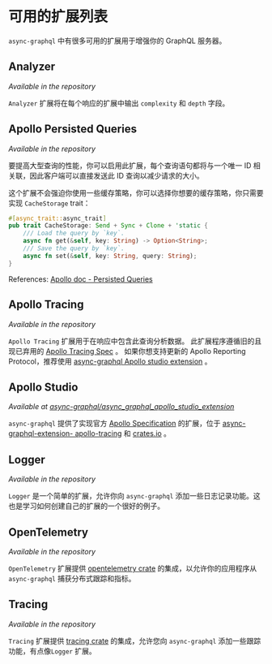 # 可用的扩展列表

`async-graphql` 中有很多可用的扩展用于增强你的 GraphQL 服务器。

## Analyzer

_Available in the repository_

`Analyzer` 扩展将在每个响应的扩展中输出 `complexity` 和 `depth` 字段。

## Apollo Persisted Queries

_Available in the repository_

要提高大型查询的性能，你可以启用此扩展，每个查询语句都将与一个唯一 ID 相关联，因此客户端可以直接发送此 ID 查询以减少请求的大小。

这个扩展不会强迫你使用一些缓存策略，你可以选择你想要的缓存策略，你只需要实现 `CacheStorage` trait：

```rust
#[async_trait::async_trait]
pub trait CacheStorage: Send + Sync + Clone + 'static {
    /// Load the query by `key`.
    async fn get(&self, key: String) -> Option<String>;
    /// Save the query by `key`.
    async fn set(&self, key: String, query: String);
}
```

References: [Apollo doc - Persisted Queries](https://www.apollographql.com/docs/react/api/link/persisted-queries/)

## Apollo Tracing

_Available in the repository_

`Apollo Tracing` 扩展用于在响应中包含此查询分析数据。 此扩展程序遵循旧的且现已弃用的 [Apollo Tracing Spec](https://github.com/apollographql/apollo-tracing) 。
如果你想支持更新的 Apollo Reporting Protocol，推荐使用 [async-graphql Apollo studio extension](https://github.com/async-graphql/async_graphql_apollo_studio_extension) 。

## Apollo Studio

_Available at [async-graphql/async_graphql_apollo_studio_extension](https://github.com/async-graphql/async_graphql_apollo_studio_extension)_

`async-graphql` 提供了实现官方 [Apollo Specification](https://www.apollographql.com/docs/studio/setup-analytics/#third-party-support) 的扩展，位于 [async-graphql-extension- apollo-tracing](https://github.com/async-graphql/async_graphql_apollo_studio_extension) 和 [crates.io](https://crates.io/crates/async-graphql-extension-apollo-tracing) 。

## Logger

_Available in the repository_

`Logger` 是一个简单的扩展，允许你向 `async-graphql` 添加一些日志记录功能。这也是学习如何创建自己的扩展的一个很好的例子。

## OpenTelemetry

_Available in the repository_

`OpenTelemetry` 扩展提供 [opentelemetry crate](https://crates.io/crates/opentelemetry) 的集成，以允许你的应用程序从 `async-graphql` 捕获分布式跟踪和指标。

## Tracing

_Available in the repository_

`Tracing` 扩展提供 [tracing crate](https://crates.io/crates/tracing) 的集成，允许您向 `async-graphql` 添加一些跟踪功能，有点像`Logger` 扩展。
